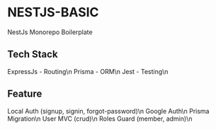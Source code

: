 # NESTJS-BASIC
NestJs Monorepo Boilerplate

## Tech Stack
ExpressJs - Routing\n
Prisma - ORM\n
Jest - Testing\n

## Feature
Local Auth (signup, signin, forgot-password)\n
Google Auth\n
Prisma Migration\n
User MVC (crud)\n
Roles Guard (member, admin)\n
